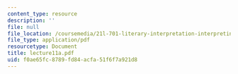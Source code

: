```yaml
---
content_type: resource
description: ''
file: null
file_location: /coursemedia/21l-701-literary-interpretation-interpreting-poetry-fall-2003/f0ae65fc8789fd84acfa51f6f7a921d8_lecture11a.pdf
file_type: application/pdf
resourcetype: Document
title: lecture11a.pdf
uid: f0ae65fc-8789-fd84-acfa-51f6f7a921d8
---
```

